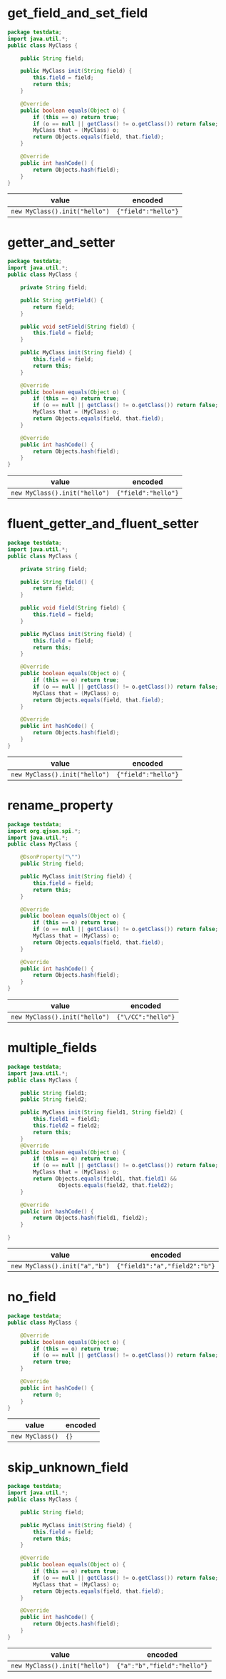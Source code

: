 # get_field_and_set_field

```java
package testdata;
import java.util.*;
public class MyClass {

    public String field;

    public MyClass init(String field) {
        this.field = field;
        return this;
    }

    @Override
    public boolean equals(Object o) {
        if (this == o) return true;
        if (o == null || getClass() != o.getClass()) return false;
        MyClass that = (MyClass) o;
        return Objects.equals(field, that.field);
    }

    @Override
    public int hashCode() {
        return Objects.hash(field);
    }
}
```

| value | encoded |
| ---   | ---     |
| `new MyClass().init("hello")` | `{"field":"hello"}` |

# getter_and_setter

```java
package testdata;
import java.util.*;
public class MyClass {

    private String field;

    public String getField() {
        return field;
    }

    public void setField(String field) {
        this.field = field;
    }

    public MyClass init(String field) {
        this.field = field;
        return this;
    }

    @Override
    public boolean equals(Object o) {
        if (this == o) return true;
        if (o == null || getClass() != o.getClass()) return false;
        MyClass that = (MyClass) o;
        return Objects.equals(field, that.field);
    }

    @Override
    public int hashCode() {
        return Objects.hash(field);
    }
}
```

| value | encoded |
| ---   | ---     |
| `new MyClass().init("hello")` | `{"field":"hello"}` |

# fluent_getter_and_fluent_setter

```java
package testdata;
import java.util.*;
public class MyClass {

    private String field;

    public String field() {
        return field;
    }

    public void field(String field) {
        this.field = field;
    }

    public MyClass init(String field) {
        this.field = field;
        return this;
    }

    @Override
    public boolean equals(Object o) {
        if (this == o) return true;
        if (o == null || getClass() != o.getClass()) return false;
        MyClass that = (MyClass) o;
        return Objects.equals(field, that.field);
    }

    @Override
    public int hashCode() {
        return Objects.hash(field);
    }
}
```

| value | encoded |
| ---   | ---     |
| `new MyClass().init("hello")` | `{"field":"hello"}` |

# rename_property

```java
package testdata;
import org.qjson.spi.*;
import java.util.*;
public class MyClass {

    @DsonProperty("\"")
    public String field;

    public MyClass init(String field) {
        this.field = field;
        return this;
    }

    @Override
    public boolean equals(Object o) {
        if (this == o) return true;
        if (o == null || getClass() != o.getClass()) return false;
        MyClass that = (MyClass) o;
        return Objects.equals(field, that.field);
    }

    @Override
    public int hashCode() {
        return Objects.hash(field);
    }
}
```

| value | encoded |
| ---   | ---     |
| `new MyClass().init("hello")` | `{"\/CC":"hello"}` |

# multiple_fields


```java
package testdata;
import java.util.*;
public class MyClass {

    public String field1;
    public String field2;

    public MyClass init(String field1, String field2) {
        this.field1 = field1;
        this.field2 = field2;
        return this;
    }
    @Override
    public boolean equals(Object o) {
        if (this == o) return true;
        if (o == null || getClass() != o.getClass()) return false;
        MyClass that = (MyClass) o;
        return Objects.equals(field1, that.field1) &&
                Objects.equals(field2, that.field2);
    }

    @Override
    public int hashCode() {
        return Objects.hash(field1, field2);
    }

}
```

| value | encoded |
| ---   | ---     |
| `new MyClass().init("a","b")` | `{"field1":"a","field2":"b"}` |

# no_field

```java
package testdata;
public class MyClass {

    @Override
    public boolean equals(Object o) {
        if (this == o) return true;
        if (o == null || getClass() != o.getClass()) return false;
        return true;
    }

    @Override
    public int hashCode() {
        return 0;
    }
}
```

| value | encoded |
| ---   | ---     |
| `new MyClass()` | `{}` |

# skip_unknown_field

```java
package testdata;
import java.util.*;
public class MyClass {

    public String field;

    public MyClass init(String field) {
        this.field = field;
        return this;
    }

    @Override
    public boolean equals(Object o) {
        if (this == o) return true;
        if (o == null || getClass() != o.getClass()) return false;
        MyClass that = (MyClass) o;
        return Objects.equals(field, that.field);
    }

    @Override
    public int hashCode() {
        return Objects.hash(field);
    }
}
```

| value | encoded |
| ---   | ---     |
| `new MyClass().init("hello")` | `{"a":"b","field":"hello"}` |